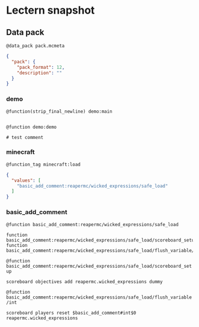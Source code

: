 # Lectern snapshot

## Data pack

`@data_pack pack.mcmeta`

```json
{
  "pack": {
    "pack_format": 12,
    "description": ""
  }
}
```

### demo

`@function(strip_final_newline) demo:main`

```mcfunction

```

`@function demo:demo`

```mcfunction
# test comment
```

### minecraft

`@function_tag minecraft:load`

```json
{
  "values": [
    "basic_add_comment:reapermc/wicked_expressions/safe_load"
  ]
}
```

### basic_add_comment

`@function basic_add_comment:reapermc/wicked_expressions/safe_load`

```mcfunction
function basic_add_comment:reapermc/wicked_expressions/safe_load/scoreboard_setup
function basic_add_comment:reapermc/wicked_expressions/safe_load/flush_variable/int
```

`@function basic_add_comment:reapermc/wicked_expressions/safe_load/scoreboard_setup`

```mcfunction
scoreboard objectives add reapermc.wicked_expressions dummy
```

`@function basic_add_comment:reapermc/wicked_expressions/safe_load/flush_variable/int`

```mcfunction
scoreboard players reset $basic_add_comment#int$0 reapermc.wicked_expressions
```
